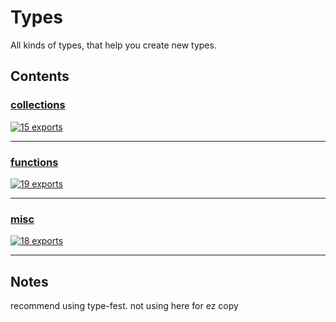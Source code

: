 # Types

<!-- SUMMARY:START -->

All kinds of types, that help you create new types.

<!-- SUMMARY:END -->

## Contents

<!-- TOC:START -->
### [collections](https://github.com/JanMalch/ts-experiments/blob/master/src/types/collections.ts)




[![15 exports](https://img.shields.io/badge/exports-15-blue)](https://github.com/JanMalch/ts-experiments/blob/master/src/types/collections.ts)

---

### [functions](https://github.com/JanMalch/ts-experiments/blob/master/src/types/functions.ts)




[![19 exports](https://img.shields.io/badge/exports-19-blue)](https://github.com/JanMalch/ts-experiments/blob/master/src/types/functions.ts)

---

### [misc](https://github.com/JanMalch/ts-experiments/blob/master/src/types/misc.ts)




[![18 exports](https://img.shields.io/badge/exports-18-blue)](https://github.com/JanMalch/ts-experiments/blob/master/src/types/misc.ts)

---
<!-- TOC:END -->

## Notes

recommend using type-fest. not using here for ez copy

